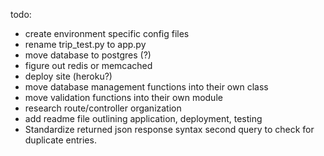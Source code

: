 todo: 
  - create environment specific config files
  - rename trip_test.py to app.py
  - move database to postgres (?)
  - figure out redis or memcached
  - deploy site (heroku?)
  - move database management functions into their own class
  - move validation functions into their own module
  - research route/controller organization
  - add readme file outlining application, deployment, testing
  - Standardize returned json response syntax
    second query to check for duplicate entries.
